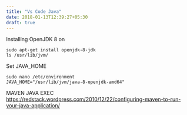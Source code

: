 ```yaml
---
title: "Vs Code Java"
date: 2018-01-13T12:39:27+05:30
draft: true
---
```


Installing OpenJDK 8 on
```
sudo apt-get install openjdk-8-jdk
ls /usr/lib/jvm/
```

Set JAVA_HOME
```
sudo nano /etc/environment
JAVA_HOME="/usr/lib/jvm/java-8-openjdk-amd64"
```

MAVEN JAVA EXEC
https://redstack.wordpress.com/2010/12/22/configuring-maven-to-run-your-java-application/